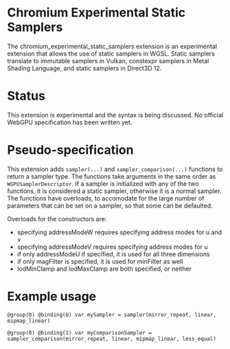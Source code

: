 # Chromium Experimental Static Samplers

The chromium_experimental_static_samplers extension is an experimental extension that allows the use of static samplers in WGSL.
Static samplers translate to immutable samplers in Vulkan, constexpr samplers in Metal Shading Language, and static samplers in Direct3D 12.

# Status

This extension is experimental and the syntax is being discussed. No official WebGPU specification has been written yet.

# Pseudo-specification

This extension adds `sampler(...)` and `sampler_comparison(...)` functions to return a sampler type. 
The functions take arguments in the same order as `WGPUSamplerDescriptor`. If a sampler is initialized with any of the two functions, it is considered a static sampler, otherwise it is a normal sampler. 
The functions have overloads, to accomodate for the large number of parameters that can be set on a sampler, so that some can be defaulted.


Overloads for the constructors are:
- specifying addressModeW requires specifying address modes for u and v
- specifying addressModeV requires specifying address modes for u
- if only addressModeU if specified, it is used for all three dimensions
- if only magFilter is specified, it is used for minFilter as well
- lodMinClamp and lodMaxClamp are both specified, or neither

# Example usage

```wgsl
@group(0) @binding(0) var mySampler = sampler(mirror_repeat, linear, mipmap_linear)

@group(0) @binding(1) var myComparisonSampler = sampler_comparison(mirror_repeat, linear, mipmap_linear, less_equal)
```

